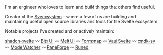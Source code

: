 I'm an engineer who loves to learn and build things that others find useful.

Creator of the [Svecosystem](https://github.com/svecosystem) - where a few of us are building and maintaining useful open source libraries and tools for the Svelte ecosystem. 

Notable projects I've created and or actively maintain:

[shadcn-svelte](https://github.com/huntabyte/shadcn-svelte) 〰 [Bits UI](https://github.com/huntabyte/bits-ui) 〰 [Melt UI](https://github.com/melt-ui/melt-ui) 〰 [Formsnap](https://github.com/svecosystem/formsnap) 〰 [Vaul Svelte](https://github.com/huntabyte/vaul-svelte) 〰 [cmdk-sv](https://github.com/huntabyte/cmdk-sv) 〰 [Mode Watcher](https://github.com/svecosystem/mode-watcher) 〰 [PaneForge](https://github.com/svecosystem/paneforge) 〰 [Runed](https://github.com/svecosystem/runed) 
